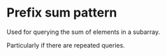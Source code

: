 # Prefix sum pattern

Used for querying the sum of elements in a subarray.

Particularly if there are repeated queries.
